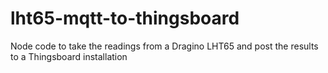 # lht65-mqtt-to-thingsboard
Node code to take the readings from a Dragino LHT65 and post the results to a Thingsboard installation
